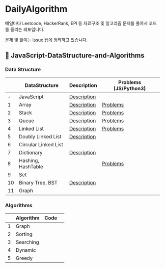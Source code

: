 # DailyAlgorithm
매일마다 Leetcode, HackerRank, EPI 등 자료구조 및 알고리즘 문제를 풀어서 코드를 올리는 레포입니다.

문제 및 풀이는 [Issue 탭](https://github.com/DeveloperCookie/DailyAlgorithm/issues?q=is%3Aopen+is%3Aissue)에 정리하고 있습니다.

## 🌟 JavaScript-DataStructure-and-Algorithms

### Data Structure
|   | DataStructure  |  Description  | Problems (JS/Python3)  |
|---|---|---|---|
| -  | JavaScript  | [Description](https://github.com/DeveloperCookie/DailyAlgorithm/tree/master/Grammar)  | 
| 1  | Array  | [Description](https://github.com/DeveloperCookie/DailyAlgorithm/tree/master/Array)  | [Problems](https://github.com/DeveloperCookie/DailyAlgorithm/issues?q=is%3Aissue+is%3Aclosed+label%3AArray) |
| 2  | Stack  | [Description](https://github.com/DeveloperCookie/DailyAlgorithm/tree/master/Stack)  | [Problems](https://github.com/DeveloperCookie/DailyAlgorithm/issues?q=is%3Aissue+is%3Aclosed+label%3AStack)  |
| 3  | Queue  | [Description](https://github.com/DeveloperCookie/DailyAlgorithm/tree/master/Queue)  | [Problems](https://github.com/DeveloperCookie/DailyAlgorithm/issues?q=is%3Aissue+is%3Aclosed+label%3AQueue)  |
| 4  | Linked List  | [Description](https://github.com/DeveloperCookie/DailyAlgorithm/blob/master/Linked%20List/README.md)  | [Problems](https://github.com/DeveloperCookie/DailyAlgorithm/issues?q=is%3Aissue+is%3Aclosed+label%3A%22Linked+List%22)  |
| 5  | Doubly Linked List  | [Description](https://github.com/DeveloperCookie/DailyAlgorithm/tree/master/Doubly%20Linked%20List)  |   |
| 6  | Circular Linked List  |   |   |
| 7  | Dictionary  | [Description](https://github.com/DeveloperCookie/DailyAlgorithm/tree/master/Dictionary)  |   |
| 8 | Hashing, HashTable  |   | [Problems](https://github.com/DeveloperCookie/DailyAlgorithm/issues?q=is%3Aissue+is%3Aclosed+label%3A%22Hash+Table%22)  |
| 9  | Set  |   |   |
| 10  | Binary Tree, BST  | [Description](https://github.com/DeveloperCookie/DailyAlgorithm/tree/master/Binary%20Tree)  |   |
| 11  | Graph  |   |   |

### Algorithms
|   | Algorithm  |  Code  |   |
|---|---|---|---|
| 1  | Graph  |   |   |
| 2  | Sorting  |   |   |
| 3  | Searching  |   |   |
| 4  | Dynamic  |   |   |
| 5  | Greedy  |   |   |
